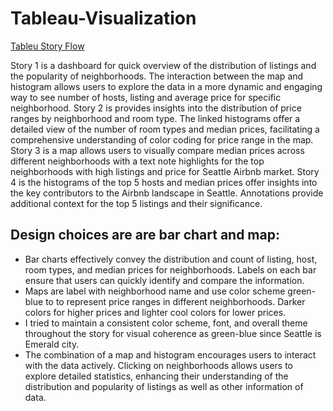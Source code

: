 # Tableau-Visualization

[Tableu Story Flow]( https://us-west-2b.online.tableau.com/t/datavisualizationfq23/views/AirbnbSeattle_17013858830750/AirbnbinSeattle/1bf3c379-bf92-4634-a11c-c4000e469fe2/e6466aaa-9a9d-4165-861a-3863f728d7c7)

Story 1 is a dashboard for quick overview of the distribution of listings and the popularity of neighborhoods. The interaction between the map and histogram allows users to explore the data in a more dynamic and engaging way to see number of hosts, listing and average price for specific neighborhood.
Story 2 is provides insights into the distribution of price ranges by neighborhood and room type. The linked histograms offer a detailed view of the number of room types and median prices, facilitating a comprehensive understanding of color coding for price range in the map.
Story 3 is a map allows users to visually compare median prices across different neighborhoods with a text note highlights for the top neighborhoods with high listings and price for Seattle Airbnb market.
Story 4 is the histograms of the top 5 hosts and median prices offer insights into the key contributors to the Airbnb landscape in Seattle. Annotations provide additional context for the top 5 listings and their significance.

## Design choices are are bar chart and map:
- Bar charts effectively convey the distribution and count of listing, host, room types, and median prices for neighborhoods. Labels on each bar ensure that users can quickly identify and compare the information.
- Maps are label with neighborhood name and use color scheme green-blue to  to represent price ranges in different neighborhoods. Darker colors for higher prices and lighter cool colors for lower prices.
- I tried to maintain a consistent color scheme, font, and overall theme throughout the story for visual coherence as green-blue since Seattle is Emerald city.
- The combination of a map and histogram encourages users to interact with the data actively. Clicking on neighborhoods allows users to explore detailed statistics, enhancing their understanding of the distribution and popularity of listings as well as other information of data.
